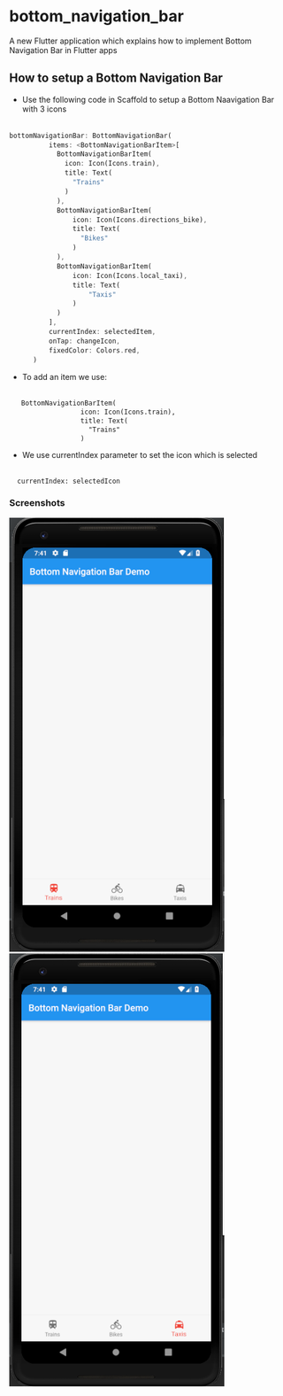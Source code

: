 # bottom_navigation_bar

A new Flutter application which explains how to implement Bottom Navigation Bar in Flutter apps

## How to setup a Bottom Navigation Bar

 - Use the following code in Scaffold to setup a Bottom Naavigation Bar with 3 icons
 
 ```dart
 
 bottomNavigationBar: BottomNavigationBar(
           items: <BottomNavigationBarItem>[
             BottomNavigationBarItem(
               icon: Icon(Icons.train),
               title: Text(
                 "Trains"
               )
             ),
             BottomNavigationBarItem(
                 icon: Icon(Icons.directions_bike),
                 title: Text(
                   "Bikes"
                 )
             ),
             BottomNavigationBarItem(
                 icon: Icon(Icons.local_taxi),
                 title: Text(
                     "Taxis"
                 )
             )
           ],
           currentIndex: selectedItem,
           onTap: changeIcon,
           fixedColor: Colors.red,
       )
 
```

 - To add an item we use:
 
 ```
 
    BottomNavigationBarItem(
                   icon: Icon(Icons.train),
                   title: Text(
                     "Trains"
                   )
 
 ```
 
  - We use currentIndex parameter to set the icon which is selected
  
  ```
  
    currentIndex: selectedIcon
  
  ```
  
  
  ### Screenshots
  
  ![](./screenshots/screen1.png) ![](./screenshots/screen2.png)
